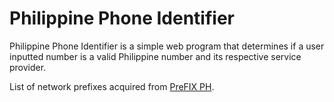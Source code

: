 # Philippine Phone Identifier
Philippine Phone Identifier is a simple web program that determines if a user inputted number is a valid Philippine number and its respective service provider.

List of network prefixes acquired from [PreFIX PH](https://www.prefix.ph/prefixes/2022-complete-list-of-philippine-mobile-network-prefixes/).